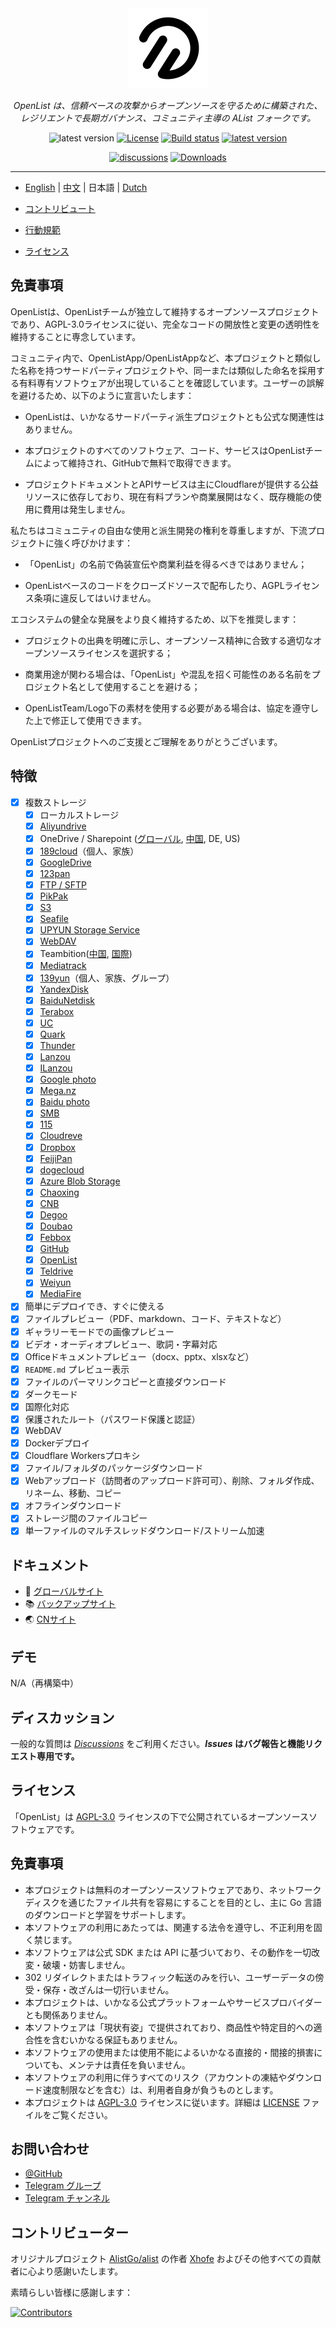 <div align="center">
  <img style="width: 128px; height: 128px;" src="https://raw.githubusercontent.com/OpenListTeam/Logo/main/logo.svg" alt="logo" />

  <p><em>OpenList は、信頼ベースの攻撃からオープンソースを守るために構築された、レジリエントで長期ガバナンス、コミュニティ主導の AList フォークです。</em></p>

  <img src="https://goreportcard.com/badge/github.com/OpenListTeam/OpenList/v3" alt="latest version" />
  <a href="https://github.com/OpenListTeam/OpenList/blob/main/LICENSE"><img src="https://img.shields.io/github/license/OpenListTeam/OpenList" alt="License" /></a>
  <a href="https://github.com/OpenListTeam/OpenList/actions?query=workflow%3ABuild"><img src="https://img.shields.io/github/actions/workflow/status/OpenListTeam/OpenList/build.yml?branch=main" alt="Build status" /></a>
  <a href="https://github.com/OpenListTeam/OpenList/releases"><img src="https://img.shields.io/github/release/OpenListTeam/OpenList" alt="latest version" /></a>

  <a href="https://github.com/OpenListTeam/OpenList/discussions"><img src="https://img.shields.io/github/discussions/OpenListTeam/OpenList?color=%23ED8936" alt="discussions" /></a>
  <a href="https://github.com/OpenListTeam/OpenList/releases"><img src="https://img.shields.io/github/downloads/OpenListTeam/OpenList/total?color=%239F7AEA&logo=github" alt="Downloads" /></a>
</div>

---

- [English](./README.md) | [中文](./README_cn.md) | 日本語 | [Dutch](./README_nl.md)

- [コントリビュート](./CONTRIBUTING.md)
- [行動規範](./CODE_OF_CONDUCT.md)
- [ライセンス](./LICENSE)

## 免責事項

OpenListは、OpenListチームが独立して維持するオープンソースプロジェクトであり、AGPL-3.0ライセンスに従い、完全なコードの開放性と変更の透明性を維持することに専念しています。

コミュニティ内で、OpenListApp/OpenListAppなど、本プロジェクトと類似した名称を持つサードパーティプロジェクトや、同一または類似した命名を採用する有料専有ソフトウェアが出現していることを確認しています。ユーザーの誤解を避けるため、以下のように宣言いたします：

- OpenListは、いかなるサードパーティ派生プロジェクトとも公式な関連性はありません。

- 本プロジェクトのすべてのソフトウェア、コード、サービスはOpenListチームによって維持され、GitHubで無料で取得できます。

- プロジェクトドキュメントとAPIサービスは主にCloudflareが提供する公益リソースに依存しており、現在有料プランや商業展開はなく、既存機能の使用に費用は発生しません。

私たちはコミュニティの自由な使用と派生開発の権利を尊重しますが、下流プロジェクトに強く呼びかけます：

- 「OpenList」の名前で偽装宣伝や商業利益を得るべきではありません；

- OpenListベースのコードをクローズドソースで配布したり、AGPLライセンス条項に違反してはいけません。

エコシステムの健全な発展をより良く維持するため、以下を推奨します：

- プロジェクトの出典を明確に示し、オープンソース精神に合致する適切なオープンソースライセンスを選択する；

- 商業用途が関わる場合は、「OpenList」や混乱を招く可能性のある名前をプロジェクト名として使用することを避ける；

- OpenListTeam/Logo下の素材を使用する必要がある場合は、協定を遵守した上で修正して使用できます。

OpenListプロジェクトへのご支援とご理解をありがとうございます。

## 特徴

- [x] 複数ストレージ
  - [x] ローカルストレージ
  - [x] [Aliyundrive](https://www.alipan.com)
  - [x] OneDrive / Sharepoint ([グローバル](https://www.microsoft.com/en-us/microsoft-365/onedrive/online-cloud-storage), [中国](https://portal.partner.microsoftonline.cn), DE, US)
  - [x] [189cloud](https://cloud.189.cn)（個人、家族）
  - [x] [GoogleDrive](https://drive.google.com)
  - [x] [123pan](https://www.123pan.com)
  - [x] [FTP / SFTP](https://en.wikipedia.org/wiki/File_Transfer_Protocol)
  - [x] [PikPak](https://www.mypikpak.com)
  - [x] [S3](https://aws.amazon.com/s3)
  - [x] [Seafile](https://seafile.com)
  - [x] [UPYUN Storage Service](https://www.upyun.com/products/file-storage)
  - [x] [WebDAV](https://en.wikipedia.org/wiki/WebDAV)
  - [x] Teambition([中国](https://www.teambition.com), [国際](https://us.teambition.com))
  - [x] [Mediatrack](https://www.mediatrack.cn)
  - [x] [139yun](https://yun.139.com)（個人、家族、グループ）
  - [x] [YandexDisk](https://disk.yandex.com)
  - [x] [BaiduNetdisk](http://pan.baidu.com)
  - [x] [Terabox](https://www.terabox.com/main)
  - [x] [UC](https://drive.uc.cn)
  - [x] [Quark](https://pan.quark.cn)
  - [x] [Thunder](https://pan.xunlei.com)
  - [x] [Lanzou](https://www.lanzou.com)
  - [x] [ILanzou](https://www.ilanzou.com)
  - [x] [Google photo](https://photos.google.com)
  - [x] [Mega.nz](https://mega.nz)
  - [x] [Baidu photo](https://photo.baidu.com)
  - [x] [SMB](https://en.wikipedia.org/wiki/Server_Message_Block)
  - [x] [115](https://115.com)
  - [x] [Cloudreve](https://cloudreve.org)
  - [x] [Dropbox](https://www.dropbox.com)
  - [x] [FeijiPan](https://www.feijipan.com)
  - [x] [dogecloud](https://www.dogecloud.com/product/oss)
  - [x] [Azure Blob Storage](https://azure.microsoft.com/products/storage/blobs)
  - [x] [Chaoxing](https://www.chaoxing.com)
  - [x] [CNB](https://cnb.cool/)
  - [x] [Degoo](https://degoo.com)
  - [x] [Doubao](https://www.doubao.com)
  - [x] [Febbox](https://www.febbox.com)
  - [x] [GitHub](https://github.com)
  - [x] [OpenList](https://github.com/OpenListTeam/OpenList)
  - [x] [Teldrive](https://github.com/tgdrive/teldrive)
  - [x] [Weiyun](https://www.weiyun.com)
  - [x] [MediaFire](https://www.mediafire.com)
- [x] 簡単にデプロイでき、すぐに使える
- [x] ファイルプレビュー（PDF、markdown、コード、テキストなど）
- [x] ギャラリーモードでの画像プレビュー
- [x] ビデオ・オーディオプレビュー、歌詞・字幕対応
- [x] Officeドキュメントプレビュー（docx、pptx、xlsxなど）
- [x] `README.md` プレビュー表示
- [x] ファイルのパーマリンクコピーと直接ダウンロード
- [x] ダークモード
- [x] 国際化対応
- [x] 保護されたルート（パスワード保護と認証）
- [x] WebDAV
- [x] Dockerデプロイ
- [x] Cloudflare Workersプロキシ
- [x] ファイル/フォルダのパッケージダウンロード
- [x] Webアップロード（訪問者のアップロード許可可）、削除、フォルダ作成、リネーム、移動、コピー
- [x] オフラインダウンロード
- [x] ストレージ間のファイルコピー
- [x] 単一ファイルのマルチスレッドダウンロード/ストリーム加速

## ドキュメント

- 📘 [グローバルサイト](https://doc.oplist.org)
- 📚 [バックアップサイト](https://doc.openlist.team)
- 🌏 [CNサイト](https://doc.oplist.org.cn)

## デモ

N/A（再構築中）

## ディスカッション

一般的な質問は [*Discussions*](https://github.com/OpenListTeam/OpenList/discussions) をご利用ください。***Issues* はバグ報告と機能リクエスト専用です。**

## ライセンス

「OpenList」は [AGPL-3.0](https://www.gnu.org/licenses/agpl-3.0.txt) ライセンスの下で公開されているオープンソースソフトウェアです。

## 免責事項

- 本プロジェクトは無料のオープンソースソフトウェアであり、ネットワークディスクを通じたファイル共有を容易にすることを目的とし、主に Go 言語のダウンロードと学習をサポートします。
- 本ソフトウェアの利用にあたっては、関連する法令を遵守し、不正利用を固く禁じます。
- 本ソフトウェアは公式 SDK または API に基づいており、その動作を一切改変・破壊・妨害しません。
- 302 リダイレクトまたはトラフィック転送のみを行い、ユーザーデータの傍受・保存・改ざんは一切行いません。
- 本プロジェクトは、いかなる公式プラットフォームやサービスプロバイダーとも関係ありません。
- 本ソフトウェアは「現状有姿」で提供されており、商品性や特定目的への適合性を含むいかなる保証もありません。
- 本ソフトウェアの使用または使用不能によるいかなる直接的・間接的損害についても、メンテナは責任を負いません。
- 本ソフトウェアの利用に伴うすべてのリスク（アカウントの凍結やダウンロード速度制限などを含む）は、利用者自身が負うものとします。
- 本プロジェクトは [AGPL-3.0](https://www.gnu.org/licenses/agpl-3.0.txt) ライセンスに従います。詳細は [LICENSE](./LICENSE) ファイルをご覧ください。

## お問い合わせ

- [@GitHub](https://github.com/OpenListTeam)
- [Telegram グループ](https://t.me/OpenListTeam)
- [Telegram チャンネル](https://t.me/OpenListOfficial)

## コントリビューター

オリジナルプロジェクト [AlistGo/alist](https://github.com/AlistGo/alist) の作者 [Xhofe](https://github.com/Xhofe) およびその他すべての貢献者に心より感謝いたします。

素晴らしい皆様に感謝します：

[![Contributors](https://contrib.rocks/image?repo=OpenListTeam/OpenList)](https://github.com/OpenListTeam/OpenList/graphs/contributors)
